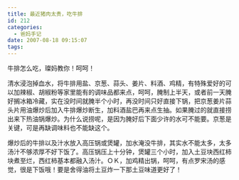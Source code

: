 ```yaml
---
title: 最近猪肉太贵，吃牛排
id: 212
categories:
  - 爸妈手记
date: 2007-08-18 09:15:07
tags:
---
```


牛排怎么吃，璨妈教你！呵呵！

<div class="item-body">
<div class="item-content">

清水浸泡掉血水，将牛排用盐、京葱、蒜头、姜片、料酒、鸡精，有特殊爱好的可以加辣椒、胡椒粉等家里能有的调味品都来点，呵呵，腌制上半天，或者前一天腌好搁冰箱冷藏，实在没时间就腌半个小时，再没时间只好直接下锅，把京葱姜片蒜头片用油爆炒后加入牛排爆炒断生，加料酒盐巴再来点生抽。如果腌过的就直接捞出来下热油锅爆炒。为什么说捞呢，是因为腌好后下面少许的水可不能要。京葱是关键，可是再缺调味料也不能缺这个。

爆炒后的牛排以及汁水放入高压锅或煲罐，加水淹没牛排，其实水不能太多，太多汤汁不够浓厚不好下饭了。高压锅压上十分钟，煲罐三个小时，加入土豆块西红柿块煮至烂，西红柿基本都融入汤汁。ＯＫ，加鸡精出锅，呵呵，有点罗宋汤的感觉，很是下饭哦！要是舍得油将土豆炸一下那土豆味道更好了！

</div>
</div>